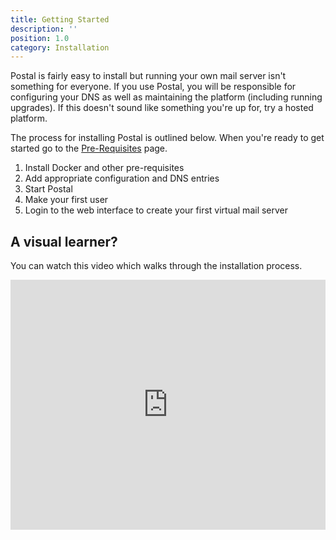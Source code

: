 ```yaml
---
title: Getting Started
description: ''
position: 1.0
category: Installation
---
```


Postal is fairly easy to install but running your own mail server isn't something for
everyone. If you use Postal, you will be responsible for configuring your DNS as well
as maintaining the platform (including running upgrades). If this doesn't sound like
something you're up for, try a hosted platform.

The process for installing Postal is outlined below. When you're ready to get started
go to the [Pre-Requisites](/getting-started/prerequisites) page.

1. Install Docker and other pre-requisites
2. Add appropriate configuration and DNS entries
3. Start Postal
4. Make your first user
5. Login to the web interface to create your first virtual mail server

## A visual learner?

You can watch this video which walks through the installation process.

<iframe width="100%" height="400" style="margin-bottom:50px" src="https://www.youtube.com/embed/d1Lzw_Q_fJQ?controls=0" title="YouTube video player" frameborder="0" allow="accelerometer; autoplay; clipboard-write; encrypted-media; gyroscope; picture-in-picture" allowfullscreen></iframe>
